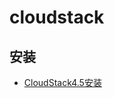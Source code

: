 # cloudstack

## 安装
* [CloudStack4.5安装](https://github.com/unodba/cloudstack/blob/master/docs/install/install.md)
